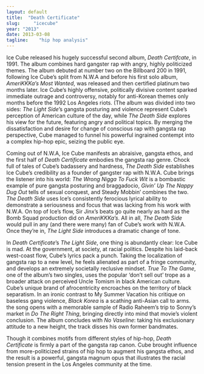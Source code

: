 ```yaml
---
layout: default
title:  "Death Certificate"
slug:     "icecube"
year: "2013"
date: 2013-03-08
tagline:    "hip hop analysis"
---
```

Ice Cube released his hugely successful second album, *Death Certifcate*, in 1991. The album combines hard gangster rap with angry, highly politicized themes. The album debuted at number two on the Billboard 200 in 1991, following Ice Cube’s split from N.W.A and before his first solo album, *AmeriKKKa’s Most Wanted*, was released and then certified platinum two months later. Ice Cube’s highly offensive, politically divisive content sparked immediate outrage and controversy, notably for anti-Korean themes only months before the 1992 Los Angeles riots. (The album was divided into two sides: *The Light Side*’s gangsta posturing and violence represent Cube’s perception of American culture of the day, while *The Death Side* explores his view for the future, featuring angry and political topics. By merging the dissatisfaction and desire for change of conscious rap with gangsta rap perspective, Cube managed to funnel his powerful ingrained contempt into a complex hip-hop epic, seizing the public eye.

Coming out of N.W.A, Ice Cube manifests an abraisive, gangsta ethos, and the first half of *Death Certificate* embodies the gangsta rap genre. Chock full of tales of Cube’s badassery and hardness, *The Death Side* establishes Ice Cube’s credibility as a founder of gangster rap with N.W.A. Cube brings the listener into his world: *The Wrong Nigga To Fuck Wit* is a bombastic example of pure gangsta posturing and braggadocio, *Givin’ Up The Nappy Dug Out* tells of sexual conquest, and Steady Mobbin’ combines the two. *The Death Side* uses Ice’s consistently ferocious lyrical ability to demonstrate a seriousness and focus that was lacking from his work with N.W.A. On top of Ice’s flow, Sir Jinx’s beats go quite nearly as hard as the Bomb Squad production did on *AmeriKKKa’s*. All in all, *The Death Side* would pull in any (and there were many) fan of Cube’s work with N.W.A. Once they’re in, *The Light Side* introduces a dramatic change of tone.

In *Death Certificate*’s *The Light Side*, one thing is abundantly clear: Ice Cube is mad. At the government, at society, at racial politics. Despite his laid-back west-coast flow, Cube’s lyrics pack a punch. Taking the localization of gangsta rap to a new level, he feels alienated as part of a fringe community, and develops an extremely societally reclusive mindset. *True To The Game*, one of the album’s two singles, uses the popular ‘don’t sell out’ trope as a broader attack on perceived Uncle Tomism in black American culture. Cube’s unique brand of afrocentricity encroaches on the territory of black separatism. In an ironic contrast to My Summer Vacation his critique on baseless gang violence, *Black Korea* is a scathing anti-Asian call to arms. the song opens with a memorable sample of Radio Raheem’s trip to Sonny’s market in *Do The Right Thing*, bringing directly into mind that movie’s violent conclusion. The album concludes with *No Vaseline*: taking his exclusionary attitude to a new height, the track disses his own former bandmates.

Though it combines motifs from different styles of hip-hop, *Death Certificate* is firmly a part of the gangsta rap canon. Cube brought influence from more-politicized strains of hip hop to augment his gangsta ethos, and the result is a powerful, gangsta magnum opus that illustrates the racial tension present in the Los Angeles community at the time.
